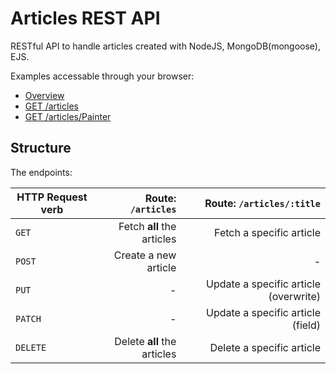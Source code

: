 # Articles REST API

RESTful API to handle articles created with NodeJS, MongoDB(mongoose), EJS.

Examples accessable through your browser:
- [Overview](https://articles-rest-api.onrender.com/)
- [GET /articles](https://articles-rest-api.onrender.com/articles)
- [GET /articles/Painter](https://articles-rest-api.onrender.com/articles/Painter)

## Structure

The endpoints:

| HTTP Request verb |          Route: `/articles` |             Route: `/articles/:title` |
| ----------------- | --------------------------: | ------------------------------------: |
| `GET`             |  Fetch **all** the articles |              Fetch a specific article |
| `POST`            |        Create a new article |                                     - |
| `PUT`             |                           - | Update a specific article (overwrite) |
| `PATCH`           |                           - |     Update a specific article (field) |
| `DELETE`          | Delete **all** the articles |             Delete a specific article |
